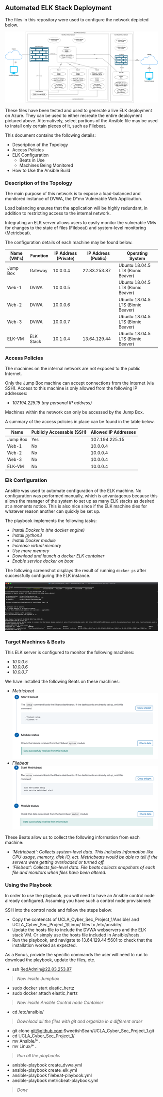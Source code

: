 ## Automated ELK Stack Deployment

The files in this repository were used to configure the network depicted below.

![Topology](Diagrams/AzureSystemWithELK-ResizedImage.png)

These files have been tested and used to generate a live ELK deployment on Azure. They can be used to either recreate the entire deployment pictured above. Alternatively, select portions of the Ansible file may be used to install only certain pieces of it, such as Filebeat.

This document contains the following details:
- Description of the Topology
- Access Policies
- ELK Configuration
  - Beats in Use
  - Machines Being Monitored
- How to Use the Ansible Build


### Description of the Topology

The main purpose of this network is to expose a load-balanced and monitored instance of DVWA, the D\*mn Vulnerable Web Application.

Load balancing ensures that the application will be highly redundant, in addition to restricting access to the internal network.

Integrating an ELK server allows users to easily monitor the vulnerable VMs for changes to the state of files (Filebeat) and system-level monitoring (Metricbeat).

The configuration details of each machine may be found below.

| Name (VM's) | Function  | IP Address (Private) | IP Address (Public) | Operating System                   |
|-------------|-----------|----------------------|---------------------|------------------------------------|
| Jump Box    | Gateway   | 10.0.0.4             | 22.83.253.87        | Ubuntu 18.04.5 LTS (Bionic Beaver) |
| Web-1       | DVWA      | 10.0.0.5             |                     | Ubuntu 18.04.5 LTS (Bionic Beaver) |
| Web-2       | DVWA      | 10.0.0.6             |                     | Ubuntu 18.04.5 LTS (Bionic Beaver) |
| Web-3       | DVWA      | 10.0.0.7             |                     | Ubuntu 18.04.5 LTS (Bionic Beaver) |
| ELK-VM      | ELK Stack | 10.1.0.4             | 13.64.129.44        | Ubuntu 18.04.5 LTS (Bionic Beaver) |


### Access Policies

The machines on the internal network are not exposed to the public Internet. 

Only the Jump Box machine can accept connections from the Internet (via SSH). Access to this machine is only allowed from the following IP addresses:
- _107.194.225.15 (my personal IP address)_

Machines within the network can only be accessed by the Jump Box.

A summary of the access policies in place can be found in the table below.

| Name     | Publicly Accessable (SSH) | Allowed IP Addresses |
|----------|---------------------------|----------------------|
| Jump Box | Yes                       | 107.194.225.15       |
| Web-1    | No                        | 10.0.0.4             |
| Web-2    | No                        | 10.0.0.4             |
| Web-3    | No                        | 10.0.0.4             |
| ELK-VM   | No                        | 10.0.0.4             |

### Elk Configuration

Ansible was used to automate configuration of the ELK machine. No configuration was performed manually, which is advantageous because this allows the manager of the system to set up as many ELK stacks as desired at a moments notice. This is also nice since if the ELK machine dies for whatever reason another can quickly be set up.

The playbook implements the following tasks:

- _Install Docker.io (the docker engine)_
- _Install python3_
- _Install Docker module_
- _Increase virtual memory_
- _Use more memory_
- _Download and launch a docker ELK container_
- _Enable service docker on boot_

The following screenshot displays the result of running `docker ps` after successfully configuring the ELK instance.

![Docker PS](Diagrams/ELK_stack_docker_container.png)

### Target Machines & Beats
This ELK server is configured to monitor the following machines:

- _10.0.0.5_
- _10.0.0.6_
- _10.0.0.7_

We have installed the following Beats on these machines:
- _Metricbeat_
![Metric Success](Diagrams/FilebeatSuccess.png)
- _Filebeat_
![Filebeat Success](Diagrams/MetricbeatSuccess.png)

These Beats allow us to collect the following information from each machine:
- _'Metricbeat': Collects system-level data. This includes information like CPU usage, memory, disk IO, ect. Metricbeats would be able to tell if the servers were getting overloaded or turned off._
- _'Filebeat': Collects file-level data. File beats collects snapshots of each file and monitors when files have been altered._

### Using the Playbook
In order to use the playbook, you will need to have an Ansible control node already configured. Assuming you have such a control node provisioned: 

SSH into the control node and follow the steps below:
- Copy the contencts of UCLA_Cyber_Sec_Project_1/Ansible/ and UCLA_Cyber_Sec_Project_1/Linux/ files to /etc/ansible/.
- Update the hosts file to include the DVWA webservers and the ELK stack VM. Or simply use the hosts file included in Ansible/hosts.
- Run the playbook, and navigate to 13.64.129.44:5601 to check that the installation worked as expected.


As a Bonus, provide the specific commands the user will need to run to download the playbook, update the files, etc.


- ssh RedAdmin@22.83.253.87
> _Now inside Jumpbox_
- sudo docker start elastic_hertz
- sudo docker attach elastic_hertz
> _Now inside Ansible Control node Container_
- cd /etc/ansible/
> _Download all the files with git and organize in a different order_
- git clone git@github.com:SweetishSean/UCLA_Cyber_Sec_Project_1.git
- cd UCLA_Cyber_Sec_Project_1/
- mv Ansible/* .
- mv Linux/* .
> _Run all the playbooks_
- anisble-playbook create_dvwa.yml
- ansible-playbook create_elk.yml
- ansible-playbook filebeat-playbook.yml 
- ansible-playbook metricbeat-playbook.yml
> _Done_
